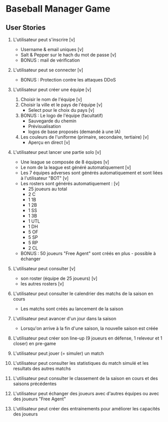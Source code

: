 # Baseball Manager Game
## User Stories

1. L'utilisateur peut s'inscrire [v]
    - Username & email uniques [v]
    - Salt & Pepper sur le hach du mot de passe [v]
    - BONUS : mail de vérification

2. L'utilisateur peut se connecter [v]
    - BONUS : Protection contre les attaques DDoS

3. L'utilisateur peut créer une équipe  [v]
    1. Choisir le nom de l'équipe [v]
    2. Choisir la ville et le pays de l'équipe [v]
        - Select pour le choix du pays [v]
    3. BONUS : Le logo de l'équipe (facultatif)
        - Sauvegarde du chemin
        - Prévisualisation
        - logos de base proposés (demandé à une IA)
    4. Les couleurs de l'uniforme (primaire, secondaire, tertiaire) [v]
        - Aperçu en direct [v]

4. L'utilisateur peut lancer une partie solo [v]
    - Une league se composée de 8 équipes [v]
    - Le nom de la league est généré automatiquement [v]
    - Les 7 équipes adverses sont générés automatiquement et sont liées à l'utilisateur "BOT" [v]
    - Les rosters sont générés automatiquement : [v]
        - 25 joueurs au total
        - 2 C
        - 1 1B
        - 1 2B
        - 1 SS
        - 1 3B
        - 1 UTL
        - 1 DH
        - 5 OF
        - 5 SP
        - 5 RP
        - 2 CL
    - BONUS : 50 joueurs "Free Agent" sont créés en plus - possible à échanger

5. L'utilisateur peut consulter  [v]
    - son roster (équipe de 25 joueurs) [v]
    - les autres rosters [v]

6. L'utilisateur peut consulter le calendrier des matchs de la saison en cours
    - Les matchs sont créés au lancement de la saison

7. L'utilisateur peut avancer d'un jour dans la saison
    - Lorsqu'on arrive à la fin d'une saison, la nouvelle saison est créée   

8. L'utilisateur peut créer son line-up (9 joueurs en défense, 1 releveur et 1 closer) en pre-game

9. L'utilisateur peut jouer (= simuler) un match

10. L'utilisateur peut consulter les statistiques du match simulé et les resultats des autres matchs

11. L'utilisateur peut consulter le classement de la saison en cours et des saisons précédentes

12. L'utilisateur peut échanger des joueurs avec d'autres équipes ou avec des joueurs "Free Agent"

13. L'utilisateur peut créer des entrainements pour améliorer les capacités des joueurs

